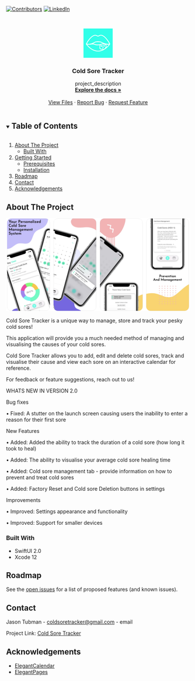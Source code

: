 
[![Contributors][contributors-shield]][contributors-url]
[![LinkedIn][linkedin-shield]][linkedin-url]


<!-- PROJECT LOGO -->
<br />
<p align="center">
  <a href="https://github.com/jaysun11/coldsoretracker">
    <img src="images/Logo.png" alt="Logo" width="80" height="80">
  </a>

  <h3 align="center">Cold Sore Tracker</h3>

  <p align="center">
    project_description
    <br />
    <a href="https://github.com/Jaysun11/ColdSoreTracker"><strong>Explore the docs »</strong></a>
    <br />
    <br />
    <a href="https://github.com/Jaysun11/ColdSoreTracker">View Files</a>
    ·
    <a href="https://github.com/Jaysun11/ColdSoreTracker/issues">Report Bug</a>
    ·
    <a href="https://github.com/github_username/repo_name/issues">Request Feature</a>
  </p>
</p>



<!-- TABLE OF CONTENTS -->
<details open="open">
  <summary><h2 style="display: inline-block">Table of Contents</h2></summary>
  <ol>
    <li>
      <a href="#about-the-project">About The Project</a>
      <ul>
        <li><a href="#built-with">Built With</a></li>
      </ul>
    </li>
    <li>
      <a href="#getting-started">Getting Started</a>
      <ul>
        <li><a href="#prerequisites">Prerequisites</a></li>
        <li><a href="#installation">Installation</a></li>
      </ul>
    </li>
    <li><a href="#roadmap">Roadmap</a></li>
    <li><a href="#contact">Contact</a></li>
    <li><a href="#acknowledgements">Acknowledgements</a></li>
  </ol>
</details>



<!-- ABOUT THE PROJECT -->
## About The Project

[![Product Name Screen Shot][product-screenshot]](https://apps.apple.com/us/app/cold-sore-tracker/id1565110712?ign-mpt=uo%3D2)

Cold Sore Tracker is a unique way to manage, store and track your pesky cold sores!


This application will provide you a much needed method of managing and visualising the causes of your cold sores.


Cold Sore Tracker allows you to add, edit and delete cold sores, track and visualise their cause and view each sore on an interactive calendar for reference.


For feedback or feature suggestions, reach out to us!

WHATS NEW IN VERSION 2.0


Bug fixes


• Fixed: A stutter on the launch screen causing users the inability to enter a reason for their first sore


New Features


• Added: Added the ability to track the duration of a cold sore (how long it took to heal)

• Added: The ability to visualise your average cold sore healing time

• Added: Cold sore management tab - provide information on how to prevent and treat cold sores

• Added: Factory Reset and Cold sore Deletion buttons in settings


Improvements


• Improved: Settings appearance and functionality

• Improved: Support for smaller devices



### Built With

* SwiftUI 2.0
* Xcode 12



<!-- ROADMAP -->
## Roadmap

See the [open issues](https://github.com/jaysun11/ColdSoreTracker/issues) for a list of proposed features (and known issues).



<!-- CONTACT -->
## Contact

Jason Tubman - coldsoretracker@gmail.com - email

Project Link: [Cold Sore Tracker](https://github.com/Jaysun11/ColdSoreTracker)



<!-- ACKNOWLEDGEMENTS -->
## Acknowledgements

* [ElegantCalendar](https://github.com/ThasianX/ElegantCalendar)
* [ElegantPages](https://github.com/ThasianX/ElegantPages)




<!-- MARKDOWN LINKS & IMAGES -->
<!-- https://www.markdownguide.org/basic-syntax/#reference-style-links -->
[contributors-shield]: https://img.shields.io/github/contributors/jaysun11/repo.svg?style=for-the-badge
[contributors-url]: https://github.com/jaysun11/repo/graphs/contributors
[forks-shield]: https://img.shields.io/github/forks/jaysun11/repo.svg?style=for-the-badge
[forks-url]: https://github.com/jaysun11/repo/network/members
[stars-shield]: https://img.shields.io/github/stars/jaysun11/repo.svg?style=for-the-badge
[stars-url]: https://github.com/jaysun11/repo/stargazers
[issues-shield]: https://img.shields.io/github/issues/jaysun11/repo.svg?style=for-the-badge
[issues-url]: https://github.com/jaysun11/repo/issues
[license-shield]: https://img.shields.io/github/license/jaysun11/repo.svg?style=for-the-badge
[license-url]: https://github.com/jaysun11/repo/blob/master/LICENSE.txt
[linkedin-shield]: https://img.shields.io/badge/-LinkedIn-black.svg?style=for-the-badge&logo=linkedin&colorB=555
[linkedin-url]: https://www.linkedin.com/in/jason-tubman/
[product-screenshot]: images/screenshot.png
